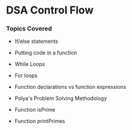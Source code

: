 # DSA Control Flow

### Topics Covered
- If/else statements
- Putting code in a function
- While Loops
- For loops
- Function declarations vs function expressions

- Polya's Problem Solving Methodology
- Function isPrime
- Function printPrimes